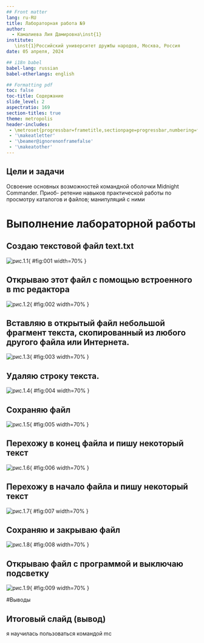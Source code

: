 ```yaml
---
## Front matter
lang: ru-RU
title: Лабораторная работа №9
author:
  - Камалиева Лия Дамировна\inst{1}
institute:
   \inst{1}Российский университет дружбы народов, Москва, Россия
date: 05 апреля, 2024

## i18n babel
babel-lang: russian
babel-otherlangs: english

## Formatting pdf
toc: false
toc-title: Содержание
slide_level: 2
aspectratio: 169
section-titles: true
theme: metropolis
header-includes:
 - \metroset{progressbar=frametitle,sectionpage=progressbar,numbering=fraction}
 - '\makeatletter'
 - '\beamer@ignorenonframefalse'
 - '\makeatother'
---
```



## Цели и задачи

Освоение основных возможностей командной оболочки Midnight Commander. Приоб-
ретение навыков практической работы по просмотру каталогов и файлов; манипуляций
с ними


# Выполнение лабораторной работы


##  Создаю текстовой файл text.txt

![рис.1.1](image/1.9.1.png){ #fig:001 width=70% }

## Открываю этот файл с помощью встроенного в mc редактора

![рис.1.2](image/1.9.2.png){ #fig:002 width=70% }

## Вставляю в открытый файл небольшой фрагмент текста, скопированный из любого другого файла или Интернета.

![рис.1.3](image/1.9.3.png){ #fig:003 width=70% }

## Удаляю строку текста.

![рис.1.4](image/1.9.4.png){ #fig:004 width=70% }

## Сохраняю файл

![рис.1.5](image/1.9.6.png){ #fig:005 width=70% }

##  Перехожу в конец файла и пишу некоторый текст

![рис.1.6](image/1.9.8.png){ #fig:006 width=70% }

##  Перехожу в начало файла и пишу некоторый текст

![рис.1.7](image/1.9.9.png){ #fig:007 width=70% }

##  Сохраняю и закрываю файл

![рис.1.8](image/1.9.10.png){ #fig:008 width=70% }

##  Открываю файл с программой и выключаю подсветку

![рис.1.9](image/1.9.11.png){ #fig:009 width=70% }


#Выводы

## Итоговый слайд (вывод)

я научилась пользоваться командой mc


